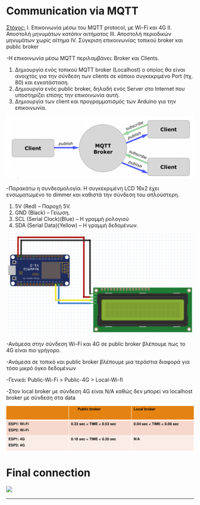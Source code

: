 # Communication via MQTT

<ins>Στόχος:</ins>
I. Επικοινωνία μέσω του MQTT protocol, με Wi-Fi και 4G
II. Αποστολή μηνυμάτων κατόπιν αιτήματος
III. Αποστολή περιοδικών μηνυμάτων χωρίς αίτημα
IV. Σύγκριση επικοινωνίας τοπικού broker και public broker


-Η επικοινωνία μέσω MQTT περιλαμβάνει: Broker και Clients.
1) Δημιουργία ενός τοπικού MQTT broker (Localhost) ο οποίος θα είναι ανοιχτός για την σύνδεση των
clients σε κάποιο συγκεκριμένο Port (πχ. 80) και εγκατάσταση.
2) Δημιουργία ενός public broker, δηλαδή ενός Server στο Internet που υποστηρίζει επίσης την
επικοινωνία αυτή.
3) Δημιουργία των client και προγραμματισμός των Arduino για την επικοινωνία.

![](method.png)


-Παρακάτω η συνδεσμολογία. Η συγκεκριμένη LCD 16x2
έχει ενσωματωμένο το dimmer και καθιστά την σύνδεση του απλούστερη.
1) 5V (Red) – Παροχή 5V.
2) GND (Black) – Γείωση.
3) SCL (Serial Clock)(Blue) – Η γραμμή ρολογιού
4) SDA (Serial Data)(Yellow) – Η γραμμή δεδομένων.

![](conn.png)

-Ανάμεσα στην σύνδεση Wi-Fi και 4G σε public broker βλέπουμε πως το 4G είναι πιο γρήγορο.

-Ανάμεσα σε τοπικό και public broker βλέπουμε μια τεράστια διαφορά για τόσο μικρό όγκο δεδομένων

-Γενικά: Public-Wi-Fi > Public-4G > Local-Wi-fi

-Στον local broker με σύνδεση 4G είναι N/A καθώς δεν μπορεί να localhost broker με σύνδεση στα data

![](table.png)


# Final connection
![](final.png)

****
